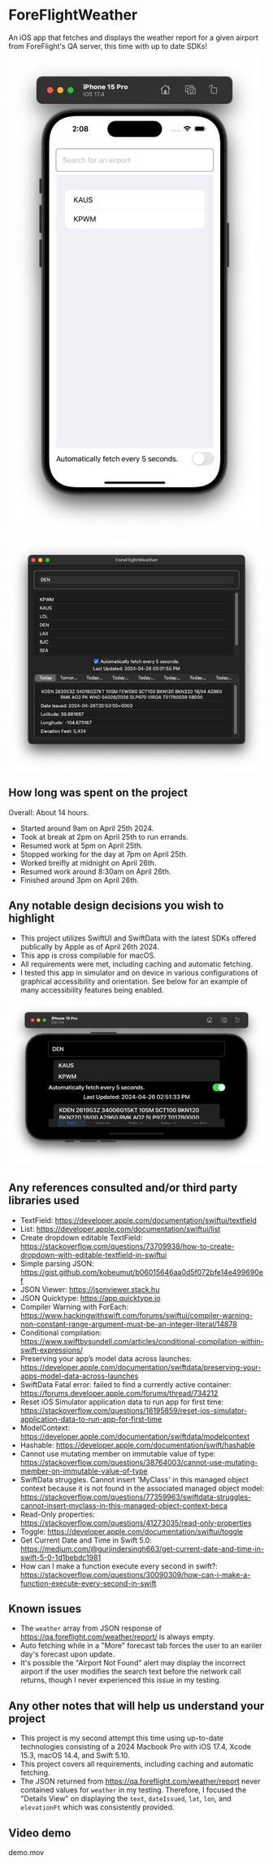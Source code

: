 # ForeFlightWeather
An iOS app that fetches and displays the weather report for a given airport from ForeFlight's QA server, this time with up to date SDKs!

![iOS Screenshot](iOS.png)

![macOS Screenshot](macOS.png)

## How long was spent on the project
Overall: About 14 hours.
- Started around 9am on April 25th 2024.
- Took at break at 2pm on April 25th to run errands.
- Resumed work at 5pm on April 25th.
- Stopped working for the day at 7pm on April 25th.
- Worked breifly at midnight on April 26th.
- Resumed work around 8:30am on April 26th.
- Finished around 3pm on April 26th.

## Any notable design decisions you wish to highlight
- This project utilizes SwiftUI and SwiftData with the latest SDKs offered publically by Apple as of April 26th 2024.
- This app is cross compilable for macOS.
- All requirements were met, including caching and automatic fetching.
- I tested this app in simulator and on device in various configurations of graphical accessibility and orientation. See below for an example of many accessibility features being enabled. 

![Accessibility testing](testing.png)

## Any references consulted and/or third party libraries used
- TextField: https://developer.apple.com/documentation/swiftui/textfield
- List: https://developer.apple.com/documentation/swiftui/list
- Create dropdown editable TextField: https://stackoverflow.com/questions/73709938/how-to-create-dropdown-with-editable-textfield-in-swiftui
- Simple parsing JSON: https://gist.github.com/kobeumut/b06015646aa0d5f072bfe14e499690ef
- JSON Viewer: https://jsonviewer.stack.hu
- JSON Quicktype: https://app.quicktype.io
- Compiler Warning with ForEach: https://www.hackingwithswift.com/forums/swiftui/compiler-warning-non-constant-range-argument-must-be-an-integer-literal/14878
- Conditional compilation: https://www.swiftbysundell.com/articles/conditional-compilation-within-swift-expressions/
- Preserving your app’s model data across launches: https://developer.apple.com/documentation/swiftdata/preserving-your-apps-model-data-across-launches
- SwiftData Fatal error: failed to find a currently active container: https://forums.developer.apple.com/forums/thread/734212
- Reset iOS Simulator application data to run app for first time: https://stackoverflow.com/questions/16195859/reset-ios-simulator-application-data-to-run-app-for-first-time
- ModelContext: https://developer.apple.com/documentation/swiftdata/modelcontext
- Hashable: https://developer.apple.com/documentation/swift/hashable
- Cannot use mutating member on immutable value of type: https://stackoverflow.com/questions/38764003/cannot-use-mutating-member-on-immutable-value-of-type
- SwiftData struggles. Cannot insert 'MyClass' in this managed object context because it is not found in the associated managed object model: https://stackoverflow.com/questions/77359963/swiftdata-struggles-cannot-insert-myclass-in-this-managed-object-context-beca
- Read-Only properties: https://stackoverflow.com/questions/41273035/read-only-properties
- Toggle: https://developer.apple.com/documentation/swiftui/toggle
- Get Current Date and Time in Swift 5.0: https://medium.com/@gurjindersingh663/get-current-date-and-time-in-swift-5-0-1d1bebdc1981
- How can I make a function execute every second in swift?: https://stackoverflow.com/questions/30090309/how-can-i-make-a-function-execute-every-second-in-swift

## Known issues
- The `weather` array from JSON response of https://qa.foreflight.com/weather/report/ is always empty.
- Auto fetching while in a "More" forecast tab forces the user to an eariler day's forecast upon update.
- It's possible the "Airport Not Found" alert may display the incorrect airport if the user modifies the search text before the network call returns, though I never experienced this issue in my testing.

## Any other notes that will help us understand your project
- This project is my second attempt this time using up-to-date technologies consisting of a 2024 Macbook Pro with iOS 17.4, Xcode 15.3, macOS 14.4, and Swift 5.10.
- This project covers all requirements, including caching and automatic fetching.
- The JSON returned from https://qa.foreflight.com/weather/report never contained values for `weather` in my testing. Therefore, I focused the "Details View" on displaying the `text`, `dateIssued`, `lat`, `lon`, and `elevationFt` which was consistently provided.

## Video demo

demo.mov
